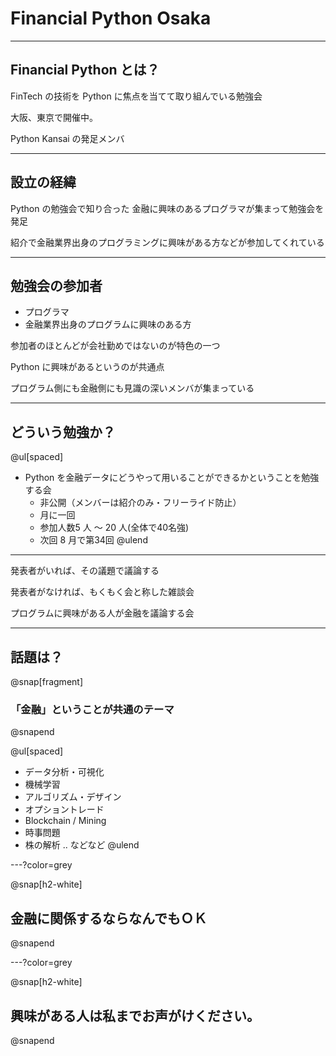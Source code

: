 # Financial Python Osaka 

---

## Financial Python とは？

FinTech の技術を Python に焦点を当てて取り組んでいる勉強会

大阪、東京で開催中。

Python Kansai の発足メンバ

---

## 設立の経緯

Python の勉強会で知り合った
金融に興味のあるプログラマが集まって勉強会を発足

紹介で金融業界出身のプログラミングに興味がある方などが参加してくれている

---

## 勉強会の参加者

- プログラマ
- 金融業界出身のプログラムに興味のある方

参加者のほとんどが会社勤めではないのが特色の一つ

Python に興味があるというのが共通点

プログラム側にも金融側にも見識の深いメンバが集まっている

---

## どういう勉強か？

@ul[spaced]
- Python を金融データにどうやって用いることができるかということを勉強する会
  - 非公開（メンバーは紹介のみ・フリーライド防止）
  - 月に一回
  - 参加人数5 人 〜 20 人(全体で40名強)
  - 次回 8 月で第34回
@ulend

---

発表者がいれば、その議題で議論する

発表者がなければ、もくもく会と称した雑談会

プログラムに興味がある人が金融を議論する会

---

## 話題は？

@snap[fragment]
### 「金融」ということが共通のテーマ
@snapend


@ul[spaced]
- データ分析・可視化
- 機械学習
- アルゴリズム・デザイン
- オプショントレード
- Blockchain / Mining
- 時事問題
- 株の解析 .. などなど
@ulend

---?color=grey

@snap[h2-white]
## 金融に関係するならなんでもＯＫ
@snapend

---?color=grey

@snap[h2-white]
## 興味がある人は私までお声がけください。
@snapend

